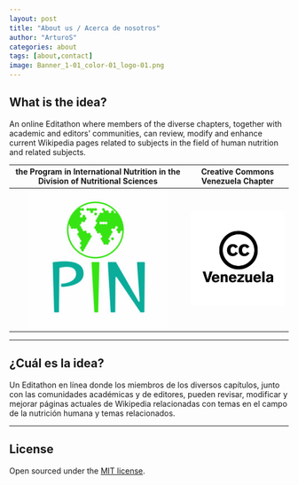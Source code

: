 ```yaml
---
layout: post
title: "About us / Acerca de nosotros"
author: "ArturoS"
categories: about
tags: [about,contact]
image: Banner_1-01_color-01_logo-01.png
---
```


## What is the idea?
An online Editathon where members of the diverse chapters, together with academic and editors’ communities, can review, modify and enhance current Wikipedia pages related to subjects in the field of human nutrition and related subjects.

| **the Program in International Nutrition in the Division of Nutritional Sciences** | **Creative Commons Venezuela Chapter** |
|    :---:      |           :---:           |
| <img src="assets/img/pin-logo.jpeg" style="width:250px;"> | <img src="assets/img/cc-ve-logo.jpeg" style="width:250px;"> |

---

## ¿Cuál es la idea?
Un Editathon en línea donde los miembros de los diversos capítulos, junto con las comunidades académicas y de editores, pueden revisar, modificar y mejorar páginas actuales de Wikipedia relacionadas con temas en el campo de la nutrición humana y temas relacionados.

---

## License

Open sourced under the [MIT license](https://github.com/edithaton/page/LICENSE.md).
